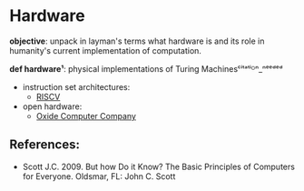 # Hardware

**objective**: unpack in layman's terms what hardware is and its role in humanity's current implementation of computation.

**def hardware¹**: physical implementations of Turing Machinesᶜⁱᵗᵃᵗⁱᴼⁿ_ⁿᵉᵉᵈᵉᵈ

- instruction set architectures:
    - [RISCV](https://github.com/riscv)
- open hardware:
    - [Oxide Computer Company](https://github.com/oxidecomputer)

## References:
- Scott J.C. 2009. But how Do it Know? The Basic Principles of Computers for Everyone. Oldsmar, FL: John C. Scott